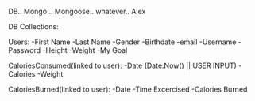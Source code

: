 DB.. Mongo .. Mongoose..
whatever.. Alex

DB Collections:


Users:
	-First Name
	-Last Name
	-Gender
	-Birthdate
	-email
	-Username
	-Password
	-Height
	-Weight
	-My Goal

CaloriesConsumed(linked to user):
	-Date (Date.Now() || USER INPUT)
	-Calories
	-Weight

CaloriesBurned(linked to user):
	-Date
	-Time Excercised
	-Calories Burned




	
